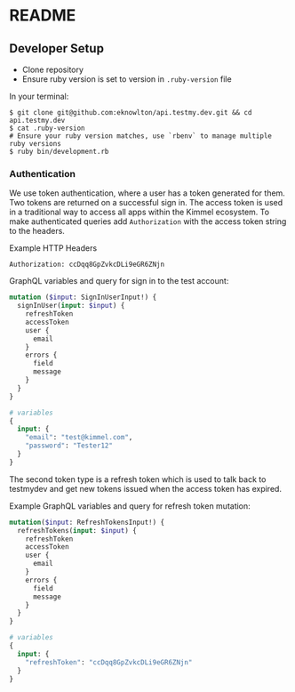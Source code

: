 # README

## Developer Setup

- Clone repository
- Ensure ruby version is set to version in `.ruby-version` file

In your terminal:

```shell
$ git clone git@github.com:eknowlton/api.testmy.dev.git && cd api.testmy.dev
$ cat .ruby-version
# Ensure your ruby version matches, use `rbenv` to manage multiple ruby versions
$ ruby bin/development.rb
```

### Authentication

We use token authentication, where a user has a token generated for them. Two tokens are returned on a successful sign in. The access token is used in a traditional way to access all apps within the Kimmel ecosystem. To make authenticated queries add `Authorization` with the access token string to the headers.

Example HTTP Headers
```
Authorization: ccDqq8GpZvkcDLi9eGR6ZNjn
```

GraphQL variables and query for sign in to the test account:

```graphql
mutation ($input: SignInUserInput!) {
  signInUser(input: $input) {
    refreshToken
    accessToken
    user {
      email
    }
    errors {
      field
      message
    }
  }
}

# variables
{
  input: {
    "email": "test@kimmel.com",
    "password": "Tester12"
  }
}
```

The second token type is a refresh token which is used to talk back to testmydev and get new tokens issued when the access token has expired.

Example GraphQL variables and query for refresh token mutation:

```graphql
mutation($input: RefreshTokensInput!) {
  refreshTokens(input: $input) {
    refreshToken
    accessToken
    user {
      email
    }
    errors {
      field
      message
    }
  }
}

# variables
{
  input: {
    "refreshToken": "ccDqq8GpZvkcDLi9eGR6ZNjn"
  }
}
```
